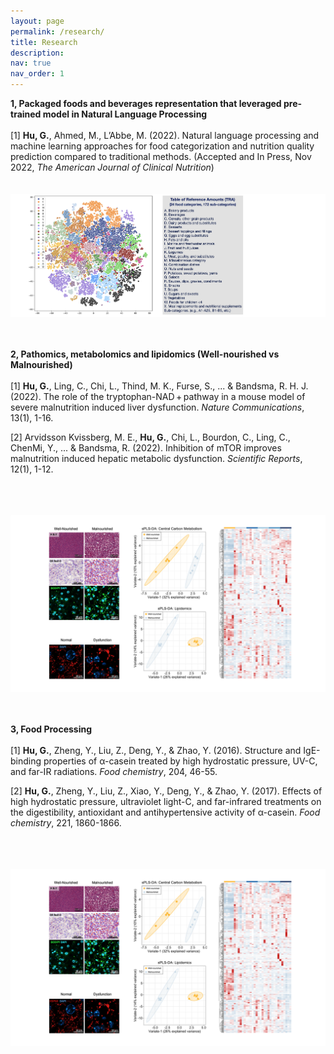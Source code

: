```yaml
---
layout: page
permalink: /research/
title: Research
description:
nav: true
nav_order: 1
---
```


**1, Packaged foods and beverages representation that leveraged pre-trained model in Natural Language Processing**
<br/>
<br/>
[1] **Hu, G.**, Ahmed, M., L’Abbe, M. (2022). Natural language processing and machine learning approaches
for food categorization and nutrition quality prediction compared to traditional methods. (Accepted and In Press, Nov 2022,
*The American Journal of Clinical Nutrition*)
<br/><br/><br/>
![TRA](/assets/img/TRA.png "TRA")
<br/><br/><br/>

**2, Pathomics, metabolomics and lipidomics (Well-nourished vs Malnourished)**
<br/>
<br/>
[1] **Hu, G.**, Ling, C., Chi, L., Thind, M. K., Furse, S., ... & Bandsma, R. H. J. (2022). The role of the tryptophan-NAD + pathway in a mouse model of severe malnutrition induced liver dysfunction. *Nature Communications*, 13(1), 1-16.

[2] Arvidsson Kvissberg, M. E., **Hu, G.**, Chi, L., Bourdon, C., Ling, C., ChenMi, Y., ... & Bandsma, R. (2022). Inhibition of mTOR improves malnutrition induced hepatic metabolic dysfunction. *Scientific Reports*, 12(1), 1-12.

<br/><br/><br/>
![Meta](/assets/img/Meta.png "Meta")
<br/><br/><br/>

**3, Food Processing**
<br/>
<br/>
[1] **Hu, G.**, Zheng, Y., Liu, Z., Deng, Y., & Zhao, Y. (2016). Structure and IgE-binding properties of α-casein treated by high hydrostatic pressure, UV-C, and far-IR radiations. *Food chemistry*, 204, 46-55.

[2] **Hu, G.**, Zheng, Y., Liu, Z., Xiao, Y., Deng, Y., & Zhao, Y. (2017). Effects of high hydrostatic pressure, ultraviolet light-C, and far-infrared treatments on the digestibility, antioxidant and antihypertensive activity of α-casein. *Food chemistry*, 221, 1860-1866.

<br/><br/><br/>
![Meta](/assets/img/Meta.png "Meta")
<br/><br/><br/>

<!-- ### Other Selected Publications -->
<!-- 
Structure and IgE-binding properties of α-casein treated by high hydrostatic pressure, UV-C, and far-IR radiations
G Hu, Y Zheng, Z Liu, Y Deng, Y Zhao
Food chemistry 204, 46-55

Polymer nanoparticles composed with gallic acid grafted chitosan and bioactive peptides combined antioxidant, anticancer activities and improved delivery property for labile …
B Hu, Y Wang, M Xie, G Hu, F Ma, X Zeng
Journal of Functional Foods 15, 593-603

Effects of high hydrostatic pressure, ultraviolet light-C, and far-infrared treatments on the digestibility, antioxidant and antihypertensive activity of α-casein
G Hu, Y Zheng, Z Liu, Y Xiao, Y Deng, Y Zhao
Food chemistry 221, 1860-1866

Effects of UV-C and single-and multiple-cycle high hydrostatic pressure treatments on flavor evolution of cow milk: Gas chromatography-mass spectrometry, electronic nose, and …
G Hu, Y Zheng, Z Liu, Y Deng
International Journal of Food Properties 20 (7), 1677-1688 


Comparison of microbiological loads and physicochemical properties of raw milk treated with single-/multiple-cycle high hydrostatic pressure and ultraviolet-C light
G Hu, Y Zheng, D Wang, B Zha, Z Liu, Y Deng
High Pressure Research 35 (3), 330-338


Impact of microfiltration on particle size distribution, volatile compounds and protein quality of pasteurized milk during shelf Life
D Wang, Y Zheng, Z Liu, G Hu, Y Deng
Journal of Food and Nutrition Research 3 (1), 26-33 --> 
